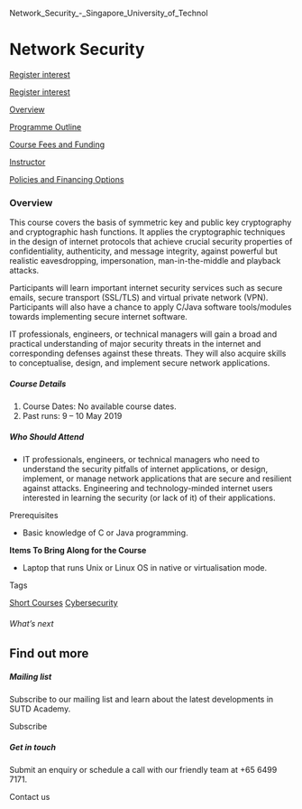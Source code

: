 Network_Security_-_Singapore_University_of_Technol



Network Security
================

[Register interest](/admissions/academy/short-courses/short-courses-register-your-interest/?coursename=network-security)

[Register interest](/admissions/academy/short-courses/short-courses-register-your-interest/?coursename=network-security)

[Overview](/course/network-security/#tabs)

[Programme Outline](/course/network-security/programme-outline/#tabs)

[Course Fees and Funding](/course/network-security/course-fees-and-funding/#tabs)

[Instructor](/course/network-security/instructor/#tabs)

[Policies and Financing Options](/course/network-security/policies-and-financing-options/#tabs)

### Overview

This course covers the basis of symmetric key and public key cryptography and cryptographic hash functions. It applies the cryptographic techniques in the design of internet protocols that achieve crucial security properties of confidentiality, authenticity, and message integrity, against powerful but realistic eavesdropping, impersonation, man-in-the-middle and playback attacks.

Participants will learn important internet security services such as secure emails, secure transport (SSL/TLS) and virtual private network (VPN). Participants will also have a chance to apply C/Java software tools/modules towards implementing secure internet software.

IT professionals, engineers, or technical managers will gain a broad and practical understanding of major security threats in the internet and corresponding defenses against these threats. They will also acquire skills to conceptualise, design, and implement secure network applications.

##### **Course Details**

1. Course Dates: No available course dates.
2. Past runs: 9 – 10 May 2019

##### **Who Should Attend**

* IT professionals, engineers, or technical managers who need to understand the security pitfalls of internet applications, or design, implement, or manage network applications that are secure and resilient against attacks. Engineering and technology-minded internet users interested in learning the security (or lack of it) of their applications.

Prerequisites

* Basic knowledge of C or Java programming.

**Items To Bring Along for the Course**

* Laptop that runs Unix or Linux OS in native or virtualisation mode.

Tags

[Short Courses](/admissions/academy/courses-and-modules/?academy-type-course=780)
[Cybersecurity](/admissions/academy/courses-and-modules/?discipline=787)

###### What’s next

Find out more
-------------

##### Mailing list

Subscribe to our mailing list and learn about the latest developments in SUTD Academy.

Subscribe

##### Get in touch

Submit an enquiry or schedule a call with our friendly team at +65 6499 7171.

Contact us

